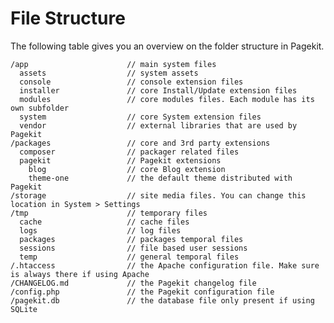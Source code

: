 # File Structure

<p class="uk-article-lead">The following table gives you an overview on the folder structure in Pagekit.</p>

    /app                      // main system files
      assets                  // system assets
      console                 // console extension files
      installer               // core Install/Update extension files
      modules                 // core modules files. Each module has its own subfolder
      system                  // core System extension files
      vendor                  // external libraries that are used by Pagekit
    /packages                 // core and 3rd party extensions
      composer                // packager related files
      pagekit                 // Pagekit extensions
        blog                  // core Blog extension
        theme-one             // the default theme distributed with Pagekit
    /storage                  // site media files. You can change this location in System > Settings
    /tmp                      // temporary files
      cache                   // cache files
      logs                    // log files
      packages                // packages temporal files
      sessions                // file based user sessions
      temp                    // general temporal files
    /.htaccess                // the Apache configuration file. Make sure is always there if using Apache
    /CHANGELOG.md             // the Pagekit changelog file
    /config.php               // the Pagekit configuration file
    /pagekit.db               // the database file only present if using SQLite
